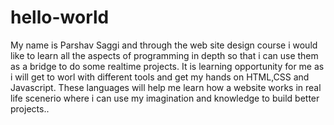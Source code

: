 # hello-world
My name is Parshav Saggi and through the web site design course i would like to learn all the aspects of programming in depth so that i can use them as a bridge to do some realtime projects. It is learning opportunity for me as i will get to worl with different tools and get my hands on HTML,CSS and Javascript. These languages will help me learn how a website works in real life scenerio where i can use my imagination and knowledge to build better projects..
